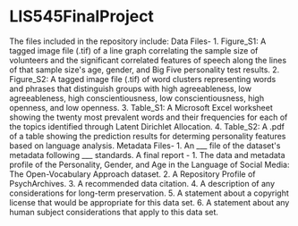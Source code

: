 # LIS545FinalProject
The files included in the repository include: 
  Data Files-
    1. Figure_S1: A tagged image file (.tif) of a line graph correlating the sample size of volunteers and the significant correlated features of speech along the lines of that sample size's age, gender, and Big Five personality test results.
    2. Figure_S2: A tagged image file (.tif) of word clusters representing words and phrases that distinguish groups with high agreeableness, low agreeableness, high conscientiousness, low conscientiousness, high openness, and low openness.
    3. Table_S1: A Microsoft Excel worksheet showing the twenty most prevalent words and their frequencies for each of the topics identified through Latent Dirichlet Allocation.
    4. Table_S2: A .pdf of a table showing the prediction results for determing personality features based on language analysis.
  Metadata Files-
    1. An ___ file of the dataset's metadata following ___ standards.
  A final report -
    1. The data and metadata profile of  the Personality, Gender, and Age in the Language of Social Media: The Open-Vocabulary Approach dataset.
    2. A Repository Profile of PsychArchives.
    3. A recommended data citation.
    4. A description of any considerations for long-term preservation.
    5. A statement about a copyright license that would be appropriate for this data set.
    6. A statement about any human subject considerations that apply to this data set. 
